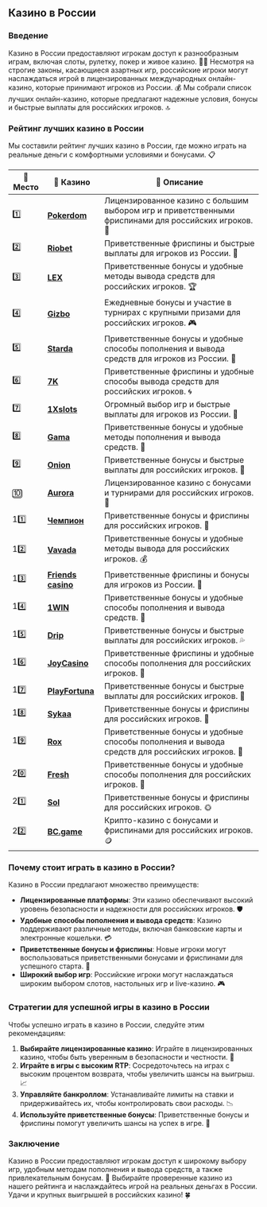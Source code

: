 ## Казино в России

### Введение
Казино в России предоставляют игрокам доступ к разнообразным играм, включая слоты, рулетку, покер и живое казино. 🎰💎 Несмотря на строгие законы, касающиеся азартных игр, российские игроки могут наслаждаться игрой в лицензированных международных онлайн-казино, которые принимают игроков из России. 💰 Мы собрали список лучших онлайн-казино, которые предлагают надежные условия, бонусы и быстрые выплаты для российских игроков. 🔝

### Рейтинг лучших казино в России
Мы составили рейтинг лучших казино в России, где можно играть на реальные деньги с комфортными условиями и бонусами. 📋

| 🥇 **Место** | 🎰 **Казино** | 💬 **Описание** |
|-------------|-------------|----------------|
| 1️⃣ | [**Pokerdom**](https://brandplay.link/4k77v2yx) | Лицензированное казино с большим выбором игр и приветственными фриспинами для российских игроков. 🎁 |
| 2️⃣ | [**Riobet**](https://brandplay.link/7xBLTPyj) | Приветственные фриспины и быстрые выплаты для игроков из России. 🤑 |
| 3️⃣ | [**LEX**](https://brandplay.link/zW4hdDFV) | Приветственные бонусы и удобные методы вывода средств для российских игроков. 🏆 |
| 4️⃣ | [**Gizbo**](https://brandplay.link/bprXw4YV) | Ежедневные бонусы и участие в турнирах с крупными призами для российских игроков. 🎮 |
| 5️⃣ | [**Starda**](https://brandplay.link/fB7xwRFL) | Приветственные бонусы и удобные способы пополнения и вывода средств для игроков из России. 🌟 |
| 6️⃣ | [**7K**](https://brandplay.link/BvQyFShp) | Приветственные фриспины и удобные способы вывода средств для российских игроков. 🌀 |
| 7️⃣ | [**1Xslots**](https://brandplay.link/hSB1khtr) | Огромный выбор игр и быстрые выплаты для игроков из России. 🎰 |
| 8️⃣ | [**Gama**](https://brandplay.link/j6NMKsDz) | Приветственные бонусы и удобные методы пополнения и вывода средств. 🧩 |
| 9️⃣ | [**Onion**](https://brandplay.link/zBGRVpQ9) | Приветственные бонусы и быстрые выплаты для российских игроков. 💎 |
| 🔟 | [**Aurora**](https://10trafic-stat2.com/click/668546556bcc6313411604bd/6766/13032/subaccount) | Лицензированное казино с бонусами и турнирами для российских игроков. 🚀 |
| 11️⃣ | [**Чемпион**](https://temon-gter.cfd/go/lRq?p80412p304504pcc44t17455) | Приветственные бонусы и фриспины для российских игроков. 🥇 |
| 12️⃣ | [**Vavada**](https://vavadapartner.pro/?promo=ea5c9275-6854-4505-94fc-95ab18221945-linkb2) | Приветственные бонусы и удобные методы вывода для российских игроков. 💰 |
| 13️⃣ | [**Friends casino**](https://gofriends.vc/linkb2) | Приветственные фриспины и бонусы для игроков из России. 👯 |
| 14️⃣ | [**1WIN**](https://brandplay.link/smXVpBbG) | Приветственные бонусы и удобные способы пополнения и вывода средств. 🎲 |
| 15️⃣ | [**Drip**](https://drp-ircp01.com/c07e6a3db) | Приветственные бонусы и быстрые выплаты для российских игроков. 💦 |
| 16️⃣ | [**JoyCasino**](https://rpc30.call2me.pro/?/ru/registration?apkpop=0&partner=p24970p3291217pc98f) | Приветственные фриспины и удобные способы пополнения для российских игроков. 🎉 |
| 17️⃣ | [**PlayFortuna**](https://fortunapromo.net/alt/playfortuna/registration?0dc4a9362a71feb7e3f165fb8e766f70) | Приветственные бонусы и быстрые выплаты для российских игроков. 💎 |
| 18️⃣ | [**Sykaa**](https://s-two-way.com/?source=linkb2&pid=30697) | Приветственные бонусы и фриспины для российских игроков. 🌈 |
| 19️⃣ | [**Rox**](https://rox-pvwfpjgcxe.com/cb1ee18a5) | Приветственные бонусы и удобные способы пополнения и вывода средств для российских игроков. 💸 |
| 20️⃣ | [**Fresh**](https://fresh-eumwkxwao.com/c3f7b485d) | Приветственные бонусы и удобные способы пополнения для российских игроков. 🥑 |
| 21️⃣ | [**Sol**](https://sol-mmtdzfbaco.com/cb2415bca) | Приветственные бонусы и фриспины для российских игроков. 🌞 |
| 22️⃣ | [**BC.game**](https://partnerbcgame.com/dcc53d441) | Крипто-казино с бонусами и фриспинами для российских игроков. 🪙 |

### Почему стоит играть в казино в России?
Казино в России предлагают множество преимуществ:

- **Лицензированные платформы**: Эти казино обеспечивают высокий уровень безопасности и надежности для российских игроков. 🛡️
- **Удобные способы пополнения и вывода средств**: Казино поддерживают различные методы, включая банковские карты и электронные кошельки. 💳
- **Приветственные бонусы и фриспины**: Новые игроки могут воспользоваться приветственными бонусами и фриспинами для успешного старта. 🎁
- **Широкий выбор игр**: Российские игроки могут наслаждаться широким выбором слотов, настольных игр и live-казино. 🎮

### Стратегии для успешной игры в казино в России
Чтобы успешно играть в казино в России, следуйте этим рекомендациям:

1. **Выбирайте лицензированные казино**: Играйте в лицензированных казино, чтобы быть уверенным в безопасности и честности. 📜
2. **Играйте в игры с высоким RTP**: Сосредоточьтесь на играх с высоким процентом возврата, чтобы увеличить шансы на выигрыш. 📈
3. **Управляйте банкроллом**: Устанавливайте лимиты на ставки и придерживайтесь их, чтобы контролировать свои расходы. 📉
4. **Используйте приветственные бонусы**: Приветственные бонусы и фриспины помогут увеличить шансы на успех в игре. 💎

### Заключение
Казино в России предоставляют игрокам доступ к широкому выбору игр, удобным методам пополнения и вывода средств, а также привлекательным бонусам. 💸 Выбирайте проверенные казино из нашего рейтинга и наслаждайтесь игрой на реальных деньгах в России. Удачи и крупных выигрышей в российских казино! 🍀

